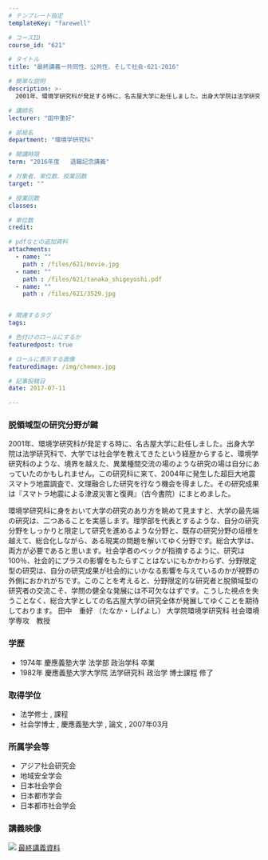 ```yaml
---
# テンプレート指定
templateKey: "farewell"

# コースID
course_id: "621"

# タイトル
title: "最終講義ー共同性、公共性、そして社会-621-2016"

# 簡単な説明
description: >-
  2001年、環境学研究科が発足する時に、名古屋大学に赴任しました。出身大学院は法学研究科で、大学では社会学を教えてきたという経歴からすると、環境学研究科のような、境界を越えた、異業種間交流の場のよ...

# 講師名
lecturer: "田中重好"

# 部局名
department: "環境学研究科"

# 開講時限
term: "2016年度	退職記念講義"

# 対象者、単位数、授業回数
target: ""

# 授業回数
classes: 

# 単位数
credit: 

# pdfなどの追加資料
attachments: 
  - name: "" 
    path : /files/621/movie.jpg
  - name: "" 
    path : /files/621/tanaka_shigeyoshi.pdf
  - name: "" 
    path : /files/621/3529.jpg


# 関連するタグ
tags:

# 色付けのロールにするか
featuredpost: true

# ロールに表示する画像
featuredimage: /img/chemex.jpg

# 記事投稿日
date: 2017-07-11

---
```

### 脱領域型の研究分野が鍵 

2001年、環境学研究科が発足する時に、名古屋大学に赴任しました。出身大学院は法学研究科で、大学では社会学を教えてきたという経歴からすると、環境学研究科のような、境界を越えた、異業種間交流の場のような研究の場は自分にあっていたのかもしれません。この研究科に来て、2004年に発生した超巨大地震スマトラ地震調査で、文理融合した研究を行なう機会を得ました。その研究成果は『スマトラ地震による津波災害と復興』（古今書院）にまとめました。 

環境学研究科に身をおいて大学の研究のあり方を眺めて見ますと、大学の最先端の研究は、二つあることを実感します。理学部を代表とするような、自分の研究分野をしっかりと限定して研究を進めるような分野と、既存の研究分野の垣根を越えて、総合化しながら、ある現実の問題を解いてゆく分野です。総合大学は、両方が必要であると思います。社会学者のベックが指摘するように、研究は100％、社会的にプラスの影響をもたらすことはないにもかかわらず、分野限定型の研究は、自分の研究成果が社会的にいかなる影響を与えているのかが視野の外側におかれがちです。このことを考えると、分野限定的な研究者と脱領域型の研究者の交流こそ、学問の健全な発展には不可欠なはずです。こうした視点を失うことなく、総合大学としての名古屋大学の研究全体が発展してゆくことを期待しております。
田中　重好 （たなか・しげよし） 大学院環境学研究科 社会環境学専攻　教授 

### 学歴

  * 1974年 慶應義塾大学 法学部 政治学科 卒業
  * 1982年 慶應義塾大学大学院 法学研究科 政治学 博士課程 修了

### 取得学位

  * 法学修士 , 課程
  * 社会学博士 , 慶應義塾大学 , 論文 , 2007年03月

### 所属学会等

  * アジア社会研究会
  * 地域安全学会 
  * 日本社会学会
  * 日本都市学会
  * 日本都市社会学会
### 講義映像


![](/files/621/movie.jpg) 
[最終講義資料](/files/621/tanaka_shigeyoshi.pdf) 
